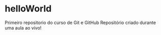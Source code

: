 # helloWorld
 Primeiro repositorio do curso de Git e GitHub
 Repositório criado durante uma aula ao vivo!
 
